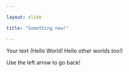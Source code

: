 ```yaml
---

layout: slide

title: "Something new!"

---
```


Your text (Hello World! Hello other worlds too!)

Use the left arrow to go back!
